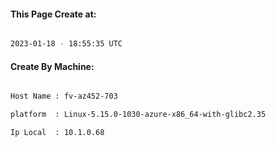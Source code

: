 
   
#### This Page Create at:

```bash

2023-01-18 - 18:55:35 UTC

```

#### Create By Machine:

```bash

Host Name : fv-az452-703

platform  : Linux-5.15.0-1030-azure-x86_64-with-glibc2.35

Ip Local  : 10.1.0.68

```

